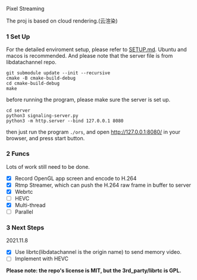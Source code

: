 Pixel Streaming

The proj is based on cloud rendering.(云渲染)

### 1 Set Up 
For the detailed enviroment setup, please refer to [SETUP.md](./docs/SETUP.md).
Ubuntu and macos is recommended.
And please note that the server file is from libdatachannel repo.

```shell
git submodule update --init --recursive
cmake -B cmake-build-debug
cd cmake-build-debug
make
```
before running the program, please make sure the server is set up. 
```shell
cd server
python3 signaling-server.py
python3 -m http.server --bind 127.0.0.1 8080
```
then just run the program `./ors`, and open http://127.0.0.1:8080/ in your browser, and press start button.

### 2 Funcs

Lots of work still need to be done.

- [x] Record OpenGL app screen and encode to H.264
- [x] Rtmp Streamer, which can push the H.264 raw frame in buffer to server
- [x] Webrtc
- [ ] HEVC
- [x] Multi-thread
- [ ] Parallel 

### 3 Next Steps
2021.11.8
- [x] Use librtc(libdatachannel is the origin name) to send memory video.
- [ ] Implement with HEVC

**Please note: the repo's license is MIT, but the 3rd_party/librtc is GPL.**

